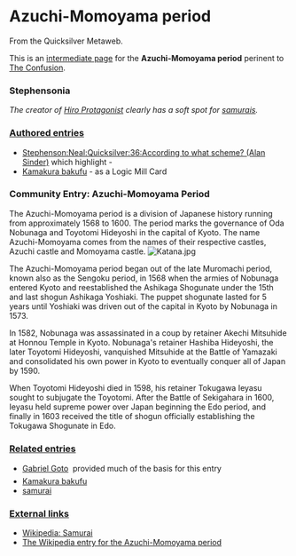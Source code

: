 
# Azuchi-Momoyama period

From the Quicksilver Metaweb.

This is an [intermediate page](/metaweb-intermediate-page) for the **Azuchi-Momoyama period** perinent to [The Confusion](/the-confusion).

### Stephensonia


*The creator of [Hiro Protagonist](/stephenson-neal-snow-crash-hiro-protagonist) clearly has a soft spot for [samurais](/samurai).*

### [Authored entries](/metaweb-authored-entry)


* [Stephenson:Neal:Quicksilver:36:According to what scheme? (Alan Sinder)](/stephenson-neal-quicksilver-36-according-to-what-scheme-alan-sinder) which highlight -
* [Kamakura bakufu](/kamakura-bakufu) - as a Logic Mill Card


### Community Entry: Azuchi-Momoyama Period


The Azuchi-Momoyama period is a division of Japanese history running from approximately 1568 to 1600. The period marks the governance of Oda Nobunaga and Toyotomi Hideyoshi in the capital of Kyoto. The name Azuchi-Momoyama comes from the names of their respective castles, Azuchi castle and Momoyama castle. 
![Katana.jpg](/https://web.archive.org/web/20060725172343im_/http://en.wikipedia.org/upload/c/c3/Katana.jpg)

The Azuchi-Momoyama period began out of the late Muromachi period, known also as the Sengoku period, in 1568 when the armies of Nobunaga entered Kyoto and reestablished the Ashikaga Shogunate under the 15th and last shogun Ashikaga Yoshiaki. The puppet shogunate lasted for 5 years until Yoshiaki was driven out of the capital in Kyoto by Nobunaga in 1573. 

In 1582, Nobunaga was assassinated in a coup by retainer Akechi Mitsuhide at Honnou Temple in Kyoto. Nobunaga's retainer Hashiba Hideyoshi, the later Toyotomi Hideyoshi, vanquished Mitsuhide at the Battle of Yamazaki and consolidated his own power in Kyoto to eventually conquer all of Japan by 1590. 

When Toyotomi Hideyoshi died in 1598, his retainer Tokugawa Ieyasu sought to subjugate the Toyotomi. After the Battle of Sekigahara in 1600, Ieyasu held supreme power over Japan beginning the Edo period, and finally in 1603 received the title of shogun officially establishing the Tokugawa Shogunate in Edo. 

### [Related entries](/metaweb-related-entry)


* [Gabriel Goto](/gabriel-goto)  provided much of the basis for this entry
* [Kamakura bakufu](/kamakura-bakufu)
* [samurai](/samurai)


### [External links](/metaweb-external-links)


* [Wikipedia: Samurai](/http-en-wikipedia-org-wiki-samurai)
* [The Wikipedia entry for the Azuchi-Momoyama period](/http-en-wikipedia-org-wiki-azuchi-momoyama-period)
